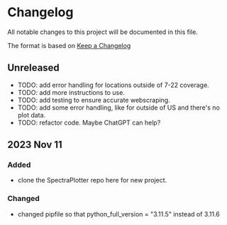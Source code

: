 # Changelog

All notable changes to this project will be documented in this file.

The format is based on [Keep a Changelog](https://keepachangelog.com/en/1.0.0/)

## Unreleased
- TODO: add error handling for locations outside of 7-22 coverage.
- TODO: add more instructions to use.
- TODO: add testing to ensure accurate webscraping.
- TODO: add some error handling, like for outside of US and there's no plot data.
- TODO: refactor code. Maybe ChatGPT can help?

## 2023 Nov 11

### Added
- clone the SpectraPlotter repo here for new project.
  
### Changed
- changed pipfile so that python_full_version = "3.11.5" instead of 3.11.6